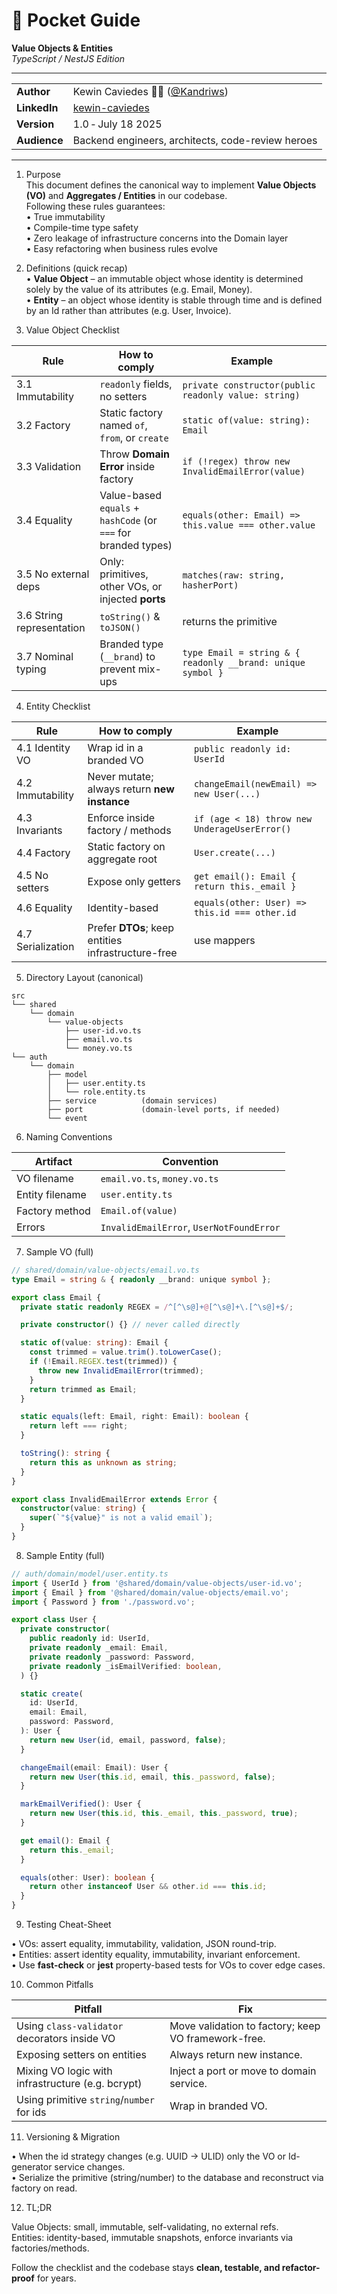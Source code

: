 # 📘 Pocket Guide  
**Value Objects & Entities**  
*TypeScript / NestJS Edition*

---

| | |
|---|---|
| **Author** | Kewin Caviedes 🧑‍💻 ([@Kandriws](https://github.com/Kandriws)) |
| **LinkedIn** | [kewin-caviedes](https://www.linkedin.com/in/kewin-caviedes/) |
| **Version** | 1.0 ‑ July 18 2025 |
| **Audience** | Backend engineers, architects, code-review heroes |

---


1. Purpose  
This document defines the canonical way to implement **Value Objects (VO)** and **Aggregates / Entities** in our codebase.  
Following these rules guarantees:  
• True immutability  
• Compile-time type safety  
• Zero leakage of infrastructure concerns into the Domain layer  
• Easy refactoring when business rules evolve  

1. Definitions (quick recap)  
• **Value Object** – an immutable object whose identity is determined solely by the value of its attributes (e.g. Email, Money).  
• **Entity** – an object whose identity is stable through time and is defined by an Id rather than attributes (e.g. User, Invoice).  

1. Value Object Checklist  

| Rule | How to comply | Example |
|---|---|---|
| 3.1 Immutability | `readonly` fields, no setters | `private constructor(public readonly value: string)` |
| 3.2 Factory | Static factory named `of`, `from`, or `create` | `static of(value: string): Email` |
| 3.3 Validation | Throw **Domain Error** inside factory | `if (!regex) throw new InvalidEmailError(value)` |
| 3.4 Equality | Value-based `equals` + `hashCode` (or `===` for branded types) | `equals(other: Email) => this.value === other.value` |
| 3.5 No external deps | Only: primitives, other VOs, or injected **ports** | `matches(raw: string, hasherPort)` |
| 3.6 String representation | `toString()` & `toJSON()` | returns the primitive |
| 3.7 Nominal typing | Branded type (`__brand`) to prevent mix-ups | `type Email = string & { readonly __brand: unique symbol }` |

4. Entity Checklist  

| Rule | How to comply | Example |
|---|---|---|
| 4.1 Identity VO | Wrap id in a branded VO | `public readonly id: UserId` |
| 4.2 Immutability | Never mutate; always return **new instance** | `changeEmail(newEmail) => new User(...)` |
| 4.3 Invariants | Enforce inside factory / methods | `if (age < 18) throw new UnderageUserError()` |
| 4.4 Factory | Static factory on aggregate root | `User.create(...)` |
| 4.5 No setters | Expose only getters | `get email(): Email { return this._email }` |
| 4.6 Equality | Identity-based | `equals(other: User) => this.id === other.id` |
| 4.7 Serialization | Prefer **DTOs**; keep entities infrastructure-free | use mappers |

5. Directory Layout (canonical)

```
src
└── shared
    └── domain
        └── value-objects
            ├── user-id.vo.ts
            ├── email.vo.ts
            └── money.vo.ts
└── auth
    └── domain
        ├── model
        │   ├── user.entity.ts
        │   └── role.entity.ts
        ├── service          (domain services)
        ├── port             (domain-level ports, if needed)
        └── event
```

6. Naming Conventions  

| Artifact | Convention |
|---|---|
| VO filename | `email.vo.ts`, `money.vo.ts` |
| Entity filename | `user.entity.ts` |
| Factory method | `Email.of(value)` |
| Errors | `InvalidEmailError`, `UserNotFoundError` |

7. Sample VO (full)

```ts
// shared/domain/value-objects/email.vo.ts
type Email = string & { readonly __brand: unique symbol };

export class Email {
  private static readonly REGEX = /^[^\s@]+@[^\s@]+\.[^\s@]+$/;

  private constructor() {} // never called directly

  static of(value: string): Email {
    const trimmed = value.trim().toLowerCase();
    if (!Email.REGEX.test(trimmed)) {
      throw new InvalidEmailError(trimmed);
    }
    return trimmed as Email;
  }

  static equals(left: Email, right: Email): boolean {
    return left === right;
  }

  toString(): string {
    return this as unknown as string;
  }
}

export class InvalidEmailError extends Error {
  constructor(value: string) {
    super(`"${value}" is not a valid email`);
  }
}
```

8. Sample Entity (full)

```ts
// auth/domain/model/user.entity.ts
import { UserId } from '@shared/domain/value-objects/user-id.vo';
import { Email } from '@shared/domain/value-objects/email.vo';
import { Password } from './password.vo';

export class User {
  private constructor(
    public readonly id: UserId,
    private readonly _email: Email,
    private readonly _password: Password,
    private readonly _isEmailVerified: boolean,
  ) {}

  static create(
    id: UserId,
    email: Email,
    password: Password,
  ): User {
    return new User(id, email, password, false);
  }

  changeEmail(email: Email): User {
    return new User(this.id, email, this._password, false);
  }

  markEmailVerified(): User {
    return new User(this.id, this._email, this._password, true);
  }

  get email(): Email {
    return this._email;
  }

  equals(other: User): boolean {
    return other instanceof User && other.id === this.id;
  }
}
```

9. Testing Cheat-Sheet  

• VOs: assert equality, immutability, validation, JSON round-trip.  
• Entities: assert identity equality, immutability, invariant enforcement.  
• Use **fast-check** or **jest** property-based tests for VOs to cover edge cases.

10. Common Pitfalls  

| Pitfall | Fix |
|---|---|
| Using `class-validator` decorators inside VO | Move validation to factory; keep VO framework-free. |
| Exposing setters on entities | Always return new instance. |
| Mixing VO logic with infrastructure (e.g. bcrypt) | Inject a port or move to domain service. |
| Using primitive `string`/`number` for ids | Wrap in branded VO. |

11. Versioning & Migration  

• When the id strategy changes (e.g. UUID → ULID) only the VO or Id-generator service changes.  
• Serialize the primitive (string/number) to the database and reconstruct via factory on read.  

12. TL;DR  

Value Objects: small, immutable, self-validating, no external refs.  
Entities: identity-based, immutable snapshots, enforce invariants via factories/methods.  

Follow the checklist and the codebase stays **clean, testable, and refactor-proof** for years.